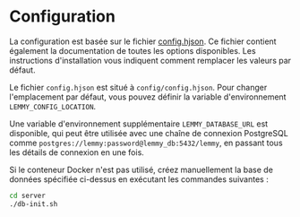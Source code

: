 # Configuration

La configuration est basée sur le fichier [config.hjson](https://github.com/ProjectMakerGeorgia/lemmy/blob/main/config/config.hjson). Ce fichier contient également la documentation de toutes les options disponibles. Les instructions d'installation vous indiquent comment remplacer les valeurs par défaut.

Le fichier `config.hjson` est situé à `config/config.hjson`. Pour changer l'emplacement par défaut, vous pouvez définir la variable d'environnement `LEMMY_CONFIG_LOCATION`.

Une variable d'environnement supplémentaire `LEMMY_DATABASE_URL` est disponible, qui peut être utilisée avec une chaîne de connexion PostgreSQL comme `postgres://lemmy:password@lemmy_db:5432/lemmy`, en passant tous les détails de connexion en une fois.

Si le conteneur Docker n'est pas utilisé, créez manuellement la base de données spécifiée ci-dessus en exécutant les commandes suivantes :

```bash
cd server
./db-init.sh
```
